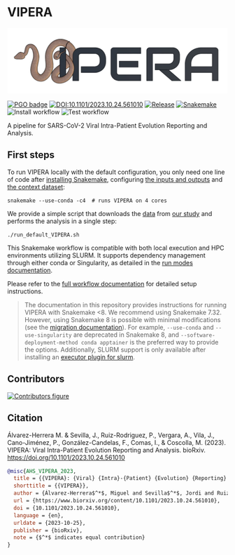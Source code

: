 # VIPERA

<p align="center">
  <img src="logo.jpg" title="VIPERA logo">
</p>

[![PGO badge](https://img.shields.io/badge/PathoGenOmics-Lab-yellow.svg)](https://pathogenomics.github.io/)
[![DOI:10.1101/2023.10.24.561010](https://img.shields.io/badge/DOI-10.1101/2023.10.24.561010-blue.svg)](https://doi.org/10.1101/2023.10.24.561010)
[![Release](https://img.shields.io/github/v/release/PathoGenOmics-Lab/VIPERA)](https://github.com/PathoGenOmics-Lab/VIPERA/releases)
[![Snakemake](https://img.shields.io/badge/Snakemake-≥7.19-brightgreen.svg?style=flat)](https://snakemake.readthedocs.io)
![Install workflow](https://github.com/PathoGenOmics-Lab/VIPERA/actions/workflows/install.yml/badge.svg)
![Test workflow](https://github.com/PathoGenOmics-Lab/VIPERA/actions/workflows/test.yml/badge.svg)

A pipeline for SARS-CoV-2 Viral Intra-Patient Evolution Reporting and Analysis.

## First steps

To run VIPERA locally with the default configuration, you only need one line of code after
[installing Snakemake](https://snakemake.readthedocs.io/en/stable/getting_started/installation.html),
configuring [the inputs and outputs](config/README.md#inputs-and-outputs) and
[the context dataset](config/README.md#automated-construction-of-a-context-dataset):

```shell
snakemake --use-conda -c4  # runs VIPERA on 4 cores
```

We provide a simple script that downloads the [data](https://doi.org/10.20350/digitalCSIC/15648) from [our study](https://doi.org/10.1101/2023.10.24.561010)
and performs the analysis in a single step:

```shell
./run_default_VIPERA.sh
```

This Snakemake workflow is compatible with both local execution and HPC environments utilizing SLURM. It supports dependency management through either conda or Singularity, as detailed in the [run modes documentation](config/README.md#run-modes).

Please refer to the [full workflow documentation](config/README.md) for detailed setup instructions.

> The documentation in this repository provides instructions for running VIPERA
> with Snakemake <8. We recommend using Snakemake 7.32.
> However, using Snakemake 8 is possible with minimal modifications (see the
> [migration documentation](https://snakemake.readthedocs.io/en/stable/getting_started/migration.html)).
> For example, `--use-conda` and `--use-singularity` are deprecated in Snakemake 8,
> and `--software-deployment-method conda apptainer` is the preferred way to provide the options. Additionally, SLURM support is only available after installing an
> [executor plugin for slurm](https://snakemake.github.io/snakemake-plugin-catalog/plugins/executor/slurm.html).

## Contributors

[![Contributors figure](https://contrib.rocks/image?repo=PathoGenOmics-Lab/VIPERA)](https://github.com/PathoGenOmics-Lab/VIPERA/graphs/contributors)

## Citation

Álvarez-Herrera M. & Sevilla, J., Ruiz-Rodriguez, P., Vergara, A., Vila, J., Cano-Jiménez, P., González-Candelas, F., Comas, I., & Coscolla, M. (2023). VIPERA: Viral Intra-Patient Evolution Reporting and Analysis. bioRxiv. https://doi.org/10.1101/2023.10.24.561010

```bibtex
@misc{AHS_VIPERA_2023,
  title = {{VIPERA}: {Viral} {Intra}-{Patient} {Evolution} {Reporting} and {Analysis}},
  shorttitle = {{VIPERA}},
  author = {Álvarez-Herrera$^*$, Miguel and Sevilla$^*$, Jordi and Ruiz-Rodriguez, Paula and Vergara, Andrea and Vila, Jordi and Cano-Jiménez, Pablo and González-Candelas, Fernando and Comas, Iñaki and Coscolla, Mireia},
  url = {https://www.biorxiv.org/content/10.1101/2023.10.24.561010},
  doi = {10.1101/2023.10.24.561010},
  language = {en},
  urldate = {2023-10-25},
  publisher = {bioRxiv},
  note = {$^*$ indicates equal contribution}
}
```
